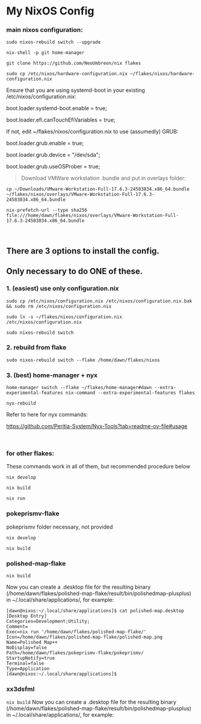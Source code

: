 # My NixOS Config

### main nixos configuration:

`sudo nixos-rebuild switch --upgrade`

`nix-shell -p git home-manager`

`git clone https://github.com/NeoUmbreon/nix flakes`

`sudo cp /etc/nixos/hardware-configuration.nix ~/flakes/nixos/hardware-configuration.nix`

Ensure that you are using systemd-boot in your existing /etc/nixos/configuration.nix:

boot.loader.systemd-boot.enable = true;

boot.loader.efi.canTouchEfiVariables = true;


If not, edit ~/flakes/nixos/configuration.nix to use (assumedly) GRUB:

boot.loader.grub.enable = true;

boot.loader.grub.device = "/dev/sda";

boot.loader.grub.useOSProber = true;

> Download VMWare workstation .bundle and put in overlays folder:

`cp ~/Downloads/VMware-Workstation-Full-17.6.3-24583834.x86_64.bundle ~/flakes/nixos/overlays/VMware-Workstation-Full-17.6.3-24583834.x86_64.bundle`

`nix-prefetch-url --type sha256 file:///home/dawn/flakes/nixos/overlays/VMware-Workstation-Full-17.6.3-24583834.x86_64.bundle`

<br/>

## There are 3 options to install the config. 
## Only necessary to do ONE of these.

### 1. (easiest) use only configuration.nix
`sudo cp /etc/nixos/configuration.nix /etc/nixos/configuration.nix.bak && sudo rm /etc/nixos/configuration.nix`

`sudo ln -s ~/flakes/nixos/configuration.nix /etc/nixos/configuration.nix`

`sudo nixos-rebuild switch`

### 2. rebuild from flake
`sudo nixos-rebuild switch --flake /home/dawn/flakes/nixos`

### 3. (best) home-manager + nyx
`home-manager switch --flake ~/flakes/home-manager#dawn --extra-experimental-features nix-command --extra-experimental-features flakes`

`nyx-rebuild`

Refer to here for nyx commands:

https://github.com/Peritia-System/Nyx-Tools?tab=readme-ov-file#usage

<br/>

### for other flakes:
These commands work in all of them, but recommended procedure below

`nix develop`

`nix build`

`nix run`

### pokeprismv-flake
pokeprismv folder necessary, not provided

`nix develop`

`nix build`

### polished-map-flake
`nix build`

Now you can create a .desktop file for the resulting binary (/home/dawn/flakes/polished-map-flake/result/bin/polishedmap-plusplus) in ~/.local/share/applications/, for example:
```
[dawn@nixos:~/.local/share/applications]$ cat polished-map.desktop 
[Desktop Entry]
Categories=Development;Utility;
Comment=
Exec=nix run '/home/dawn/flakes/polished-map-flake/'
Icon=/home/dawn/flakes/polished-map-flake/polished-map.png
Name=Polished Map++
NoDisplay=false
Path=/home/dawn/flakes/pokeprismv-flake/pokeprismv/
StartupNotify=true
Terminal=false
Type=Application
[dawn@nixos:~/.local/share/applications]$ 
```
### xx3dsfml
`nix build`
Now you can create a .desktop file for the resulting binary (/home/dawn/flakes/polished-map-flake/result/bin/polishedmap-plusplus) in ~/.local/share/applications/, for example:

